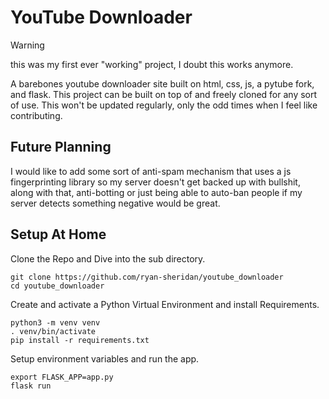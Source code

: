 # YouTube Downloader

> [!WARNING]  
> this was my first ever "working" project, I doubt this works anymore.

A barebones youtube downloader site built on html, css, js, a pytube fork, and flask. This project can be built on top of and freely cloned for any sort of use. This won't be updated regularly, only the odd times when I feel like contributing.

## Future Planning

I would like to add some sort of anti-spam mechanism that uses a js fingerprinting library so my server doesn't get backed up with bullshit, along with that, anti-botting or just being able to auto-ban people if my server detects something negative would be great.

## Setup At Home

Clone the Repo and Dive into the sub directory.

`git clone https://github.com/ryan-sheridan/youtube_downloader` \
`cd youtube_downloader`

Create and activate a Python Virtual Environment and install Requirements.

`python3 -m venv venv`\
`. venv/bin/activate`\
`pip install -r requirements.txt`

Setup environment variables and run the app.

`export FLASK_APP=app.py`\
`flask run`
